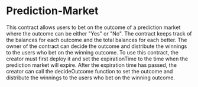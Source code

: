 # Prediction-Market

This contract allows users to bet on the outcome of a prediction market
where the outcome can be either "Yes" or "No". 
The contract keeps track of the balances for each outcome and the total balances for each better. 
The owner of the contract can decide the outcome and distribute the winnings to the users who bet on the winning outcome.
To use this contract, the creator must first deploy it and set the expirationTime to the time when the prediction market will expire. 
After the expiration time has passed, the creator can call the decideOutcome function to set the outcome and distribute the winnings to the users who bet on the winning outcome.
